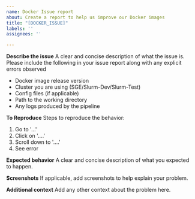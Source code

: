 ```yaml
---
name: Docker Issue report
about: Create a report to help us improve our Docker images
title: "[DOCKER_ISSUE]"
labels: ''
assignees: ''

---
```


**Describe the issue**
A clear and concise description of what the issue is. Please include the following in your issue report along with any explicit errors observed
* Docker image release version
* Cluster you are using (SGE/Slurm-Dev/Slurm-Test)
* Config files (if applicable)
* Path to the working directory
* Any logs produced by the pipeline

**To Reproduce**
Steps to reproduce the behavior:
1. Go to '...'
2. Click on '....'
3. Scroll down to '....'
4. See error

**Expected behavior**
A clear and concise description of what you expected to happen.

**Screenshots**
If applicable, add screenshots to help explain your problem.

**Additional context**
Add any other context about the problem here.
